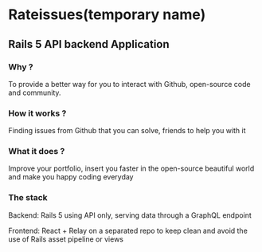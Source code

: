 # Rateissues(temporary name)

## Rails 5 API backend Application

### Why ?
  To provide a better way for you to interact with Github, open-source code and community.

### How it works ?
  Finding issues from Github that you can solve, friends to help you with it

### What it does ?
  Improve your portfolio, insert you faster in the open-source beautiful world and make you happy coding everyday





### The stack
  Backend: Rails 5 using API only, serving data through a GraphQL endpoint

  Frontend: React + Relay on a separated repo to keep clean and avoid the use of Rails asset pipeline or views
